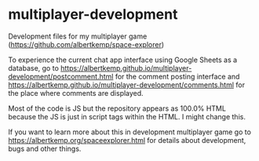# multiplayer-development
Development files for my multiplayer game (https://github.com/albertkemp/space-explorer)

To experience the current chat app interface using Google Sheets as a database, go to https://albertkemp.github.io/multiplayer-development/postcomment.html for the comment posting interface and https://albertkemp.github.io/multiplayer-development/comments.html for the place where comments are displayed.

Most of the code is JS but the repository appears as 100.0% HTML because the JS is just in script tags within the HTML. I might change this.

If you want to learn more about this in development multiplayer game go to https://albertkemp.org/spaceexplorer.html for details about development, bugs and other things.
